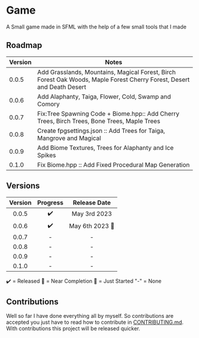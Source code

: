 # Game
A Small game made in SFML with the help of a few small tools that I made


## Roadmap

| Version | Notes                                                                                                                                     | 
| ------------- | -----------------------------------------------------------------------------------------                                           |
|  0.0.5  | Add Grasslands, Mountains, Magical Forest, Birch Forest Oak Woods, Maple Forest Cherry Forest, Desert and Death Desert                    |
|  0.0.6  | Add Alaphanty, Taiga, Flower, Cold, Swamp and Comory                                                                                      |
|  0.0.7  | Fix:Tree Spawning Code + Biome.hpp:: Add Cherry Trees, Birch Trees, Bone Trees, Maple Trees                                              |
|  0.0.8  | Create fpgsettings.json :: Add Trees for Taiga, Mangrove and Magical                                                                      |
|  0.0.9  | Add Biome Textures, Trees for Alaphanty and Ice Spikes                                                                                    |
|  0.1.0  | Fix Biome.hpp :: Add Fixed Procedural Map Generation                                                                                                       |





## Versions

| Version | Progress            | Release Date    |
| :---: | :---:                 | :---:            |
|  0.0.5  | :heavy_check_mark:  |  May 3rd 2023   |
|  0.0.6  | :heavy_check_mark:  |  May 6th 2023 :crown: |
|  0.0.7  |    -                |        -        |
|  0.0.8  |    -                |        -        |
|  0.0.9  |    -                |        -        |
|  0.1.0  |    -                |        -        |

:heavy_check_mark: = Released
:large_blue_circle: = Near Completion
:red_circle: = Just Started
"-" = None
## Contributions

Well so far I have done everything all by myself. So contributions are accepted you just have to read how to contribute in [CONTRIBUTING.md](https://github.com/Gabriel-Debono-Tanti/Game/blob/main/CONTRIBUTING.md). With contributions this project will be released quicker. 
